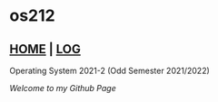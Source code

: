 # os212
## [HOME](https://athaqilmakarim.github.io/os212/) | [LOG](https://athaqilmakarim.github.io/os212/mylog.txt)
Operating System 2021-2 (Odd Semester 2021/2022)

*Welcome to my Github Page*
